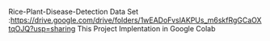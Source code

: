 Rice-Plant-Disease-Detection
Data Set :https://drive.google.com/drive/folders/1wEADoFvslAKPUs_m6skfRgGCaOXtqOJQ?usp=sharing
This Project Implentation in Google Colab 
